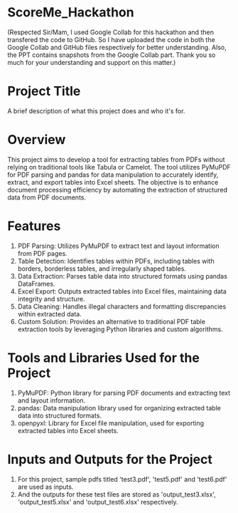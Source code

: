 # ScoreMe_Hackathon
(Respected Sir/Mam,
I used Google Collab for this hackathon and then transfered the code to GitHub. So I have uploaded the code in both the Google Collab and GitHub files respectively for better understanding. Also, the PPT contains snapshots from the Google Collab part. Thank you so much for your understanding and support on this matter.)
# Project Title

A brief description of what this project does and who it's for.

# Overview
This project aims to develop a tool for extracting tables from PDFs without relying on traditional tools like Tabula or Camelot. The tool utilizes PyMuPDF for PDF parsing and pandas for data manipulation to accurately identify, extract, and export tables into Excel sheets. The objective is to enhance document processing efficiency by automating the extraction of structured data from PDF documents.

# Features
1. PDF Parsing: Utilizes PyMuPDF to extract text and layout information from PDF pages.
2. Table Detection: Identifies tables within PDFs, including tables with borders, borderless tables, and irregularly shaped tables.
3. Data Extraction: Parses table data into structured formats using pandas DataFrames.
4. Excel Export: Outputs extracted tables into Excel files, maintaining data integrity and structure.
5. Data Cleaning: Handles illegal characters and formatting discrepancies within extracted data.
6. Custom Solution: Provides an alternative to traditional PDF table extraction tools by leveraging Python libraries and custom algorithms.

# Tools and Libraries Used for the Project
1. PyMuPDF: Python library for parsing PDF documents and extracting text and layout information.
2. pandas: Data manipulation library used for organizing extracted table data into structured formats.
3. openpyxl: Library for Excel file manipulation, used for exporting extracted tables into Excel sheets.

# Inputs and Outputs for the Project
1. For this project, sample pdfs titled 'test3.pdf', 'test5.pdf' and 'test6.pdf' are used as inputs.
2. And the outputs for these test files are stored as 'output_test3.xlsx', 'output_test5.xlsx' and 'output_test6.xlsx' respectively.
